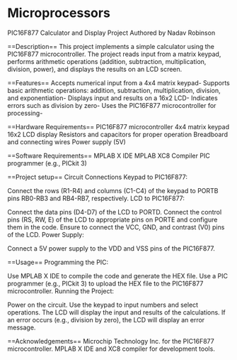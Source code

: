 # Microprocessors
PIC16F877 Calculator and Display Project
Authored by Nadav Robinson

==Description==
This project implements a simple calculator using the PIC16F877 microcontroller. The project reads input from a matrix keypad, performs arithmetic operations (addition, subtraction, multiplication, division, power), and displays the results on an LCD screen.

==Features==
Accepts numerical input from a 4x4 matrix keypad-
Supports basic arithmetic operations: addition, subtraction, multiplication, division, and exponentiation-
Displays input and results on a 16x2 LCD-
Indicates errors such as division by zero-
Uses the PIC16F877 microcontroller for processing-

==Hardware Requirements==
PIC16F877 microcontroller
4x4 matrix keypad
16x2 LCD display
Resistors and capacitors for proper operation
Breadboard and connecting wires
Power supply (5V)

==Software Requirements==
MPLAB X IDE
MPLAB XC8 Compiler
PIC programmer (e.g., PICkit 3)

==Project setup==
Circuit Connections
Keypad to PIC16F877:

Connect the rows (R1-R4) and columns (C1-C4) of the keypad to PORTB pins RB0-RB3 and RB4-RB7, respectively.
LCD to PIC16F877:

Connect the data pins (D4-D7) of the LCD to PORTD.
Connect the control pins (RS, RW, E) of the LCD to appropriate pins on PORTE and configure them in the code.
Ensure to connect the VCC, GND, and contrast (V0) pins of the LCD.
Power Supply:

Connect a 5V power supply to the VDD and VSS pins of the PIC16F877.

==Usage==
Programming the PIC:

Use MPLAB X IDE to compile the code and generate the HEX file.
Use a PIC programmer (e.g., PICkit 3) to upload the HEX file to the PIC16F877 microcontroller.
Running the Project:

Power on the circuit.
Use the keypad to input numbers and select operations.
The LCD will display the input and results of the calculations.
If an error occurs (e.g., division by zero), the LCD will display an error message.

==Acknowledgements==
Microchip Technology Inc. for the PIC16F877 microcontroller.
MPLAB X IDE and XC8 compiler for development tools.
